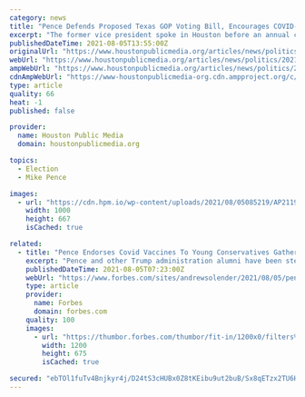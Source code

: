 ```yaml
---
category: news
title: "Pence Defends Proposed Texas GOP Voting Bill, Encourages COVID-19 Vaccination In Houston"
excerpt: "The former vice president spoke in Houston before an annual conference of college conservatives organized by the Young America's Foundation."
publishedDateTime: 2021-08-05T13:55:00Z
originalUrl: "https://www.houstonpublicmedia.org/articles/news/politics/2021/08/05/405080/pence-defends-trump-administration-blasts-biden-and-encourages-covid-19-vaccination/"
webUrl: "https://www.houstonpublicmedia.org/articles/news/politics/2021/08/05/405080/pence-defends-trump-administration-blasts-biden-and-encourages-covid-19-vaccination/"
ampWebUrl: "https://www.houstonpublicmedia.org/articles/news/politics/2021/08/05/405080/pence-defends-trump-administration-blasts-biden-and-encourages-covid-19-vaccination/amp/"
cdnAmpWebUrl: "https://www-houstonpublicmedia-org.cdn.ampproject.org/c/s/www.houstonpublicmedia.org/articles/news/politics/2021/08/05/405080/pence-defends-trump-administration-blasts-biden-and-encourages-covid-19-vaccination/amp/"
type: article
quality: 66
heat: -1
published: false

provider:
  name: Houston Public Media
  domain: houstonpublicmedia.org

topics:
  - Election
  - Mike Pence

images:
  - url: "https://cdn.hpm.io/wp-content/uploads/2021/08/05085219/AP21197769781009-1000x667.jpg"
    width: 1000
    height: 667
    isCached: true

related:
  - title: "Pence Endorses Covid Vaccines To Young Conservatives Gathering: ‘I Got The Shot’"
    excerpt: "Pence and other Trump administration alumni have been steadfast advocates for the vaccines even as others in their movement remain skeptical."
    publishedDateTime: 2021-08-05T07:23:00Z
    webUrl: "https://www.forbes.com/sites/andrewsolender/2021/08/05/pence-endorses-covid-vaccines-to-young-conservatives-gathering-i-got-the-shot/"
    type: article
    provider:
      name: Forbes
      domain: forbes.com
    quality: 100
    images:
      - url: "https://thumbor.forbes.com/thumbor/fit-in/1200x0/filters%3Aformat%28jpg%29/https%3A%2F%2Fspecials-images.forbesimg.com%2Fimageserve%2F610b91c5307b5f6c6c8a6113%2F0x0.jpg%3FcropX1%3D0%26cropX2%3D1969%26cropY1%3D99%26cropY2%3D1207"
        width: 1200
        height: 675
        isCached: true

secured: "ebTOl1fuTv4Bnjkyr4j/D24tS3cHUBx0Z8tKEibu9ut2buB/Sx8qETzx2TU6HbIKYoGQo0HhHVviHKswlb0jCdLPtxFHDSiWqFl74mX9jGXu/BDaa4T3gFQhqR432xLQxpAFC+qbIi1GnXsJ+7YP0iyqyTVZLGMSelreyB1le0ABDxFJ7zxDaY7OXLBroAhUBE3+N4q95xnqvnPoqE4tW7BceWElgdGu4+YbozzkhmfP4O+l0OO+wgNDo8V52qL1Ibm5EzYBeu6Z5sFqiAhTVISRphghIvQ5sUZ8Vpx6BTrDoLbp9nf+B6g3Nprasks0SB8WRC3vF/6exjqQsprLjFn9Ama3SpuwJmzAGvncF+o=;ssf45NsiiLemI2ppSgSPKQ=="
---
```


